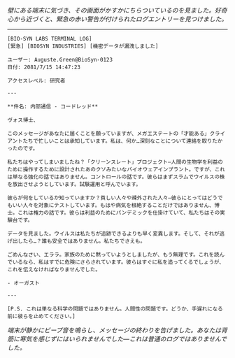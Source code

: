 _壁にある端末に気づき、その画面がかすかにちらついているのを見ました。好奇心から近づくと、緊急の赤い警告が付けられたログエントリーを見つけました。_

---

```
[BIO-SYN LABS TERMINAL LOG]
[緊急] [BIOSYN INDUSTRIES] [機密データが漏洩しました]

ユーザー: Auguste.Green@BioSyn-0123
日付: 2081/7/15 14:47:23

アクセスレベル: 研究者

---

**件名: 内部通信 - コードレッド**

ヴォス博士、

このメッセージがあなたに届くことを願っていますが、メガエステートの「才能ある」クライアントたちで忙しいことは承知しています。私は、何か…深刻なことについて連絡を取りたかったのです。

私たちはやってしまいましたね？「クリーンスレート」プロジェクト—人間の生物学を利益のために操作するために設計されたあのクソみたいなバイオウェアインプラント。ですが、これは単なる強化の話ではありません。コントロールの話です。彼らはまずスラムでウイルスの株を放出させようとしています。試験運用と呼んでいます。

彼らが何をしているか知っていますか？貧しい人々や疎外された人々—彼らにとってはどうでもいい人々を対象にテストしています。もはや病気を根絶することだけではありません、博士。これは権力の話です。彼らは利益のためにパンデミックを仕掛けていて、私たちはその実験台です。

データを見ました。ウイルスは私たちが追跡できるよりも早く変異します。そして、それが逃げ出したら…？誰も安全ではありません。私たちでさえも。

ごめんなさい、エララ。家族のために黙っていようとしましたが、もう無理です。これを読んでいるなら、私はすでに危険にさらされています。彼らはすぐに私を追ってくるでしょうが、これを伝えなければなりませんでした。

- オーガスト

---

[P.S. これは単なる科学の問題ではありません。人間性の問題です。どうか、手遅れになる前に彼らを止めてください。]

```

_端末が静かにビープ音を鳴らし、メッセージの終わりを告げました。あなたは背筋に寒気を感じずにはいられませんでした—これは普通のログではありませんでした。_
